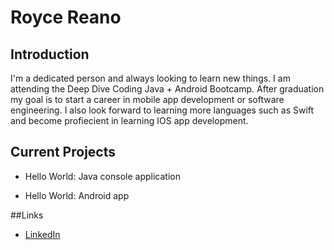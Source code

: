 # Royce Reano
## Introduction 

I'm a dedicated person and always looking to learn new things. I am attending the Deep Dive Coding Java + Android Bootcamp.
After graduation my goal is to start a career in mobile app development or software engineering. I also look forward to learning more languages such as 
Swift and become profiecient in learning IOS app development. 

## Current Projects 


* Hello World: Java console application

* Hello World: Android app

##Links 

* [LinkedIn](https://www.linkedin.com/in/royce-reano-445680221/)

